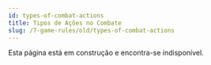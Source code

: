 ```yaml
---
id: types-of-combat-actions
title: Tipos de Ações no Combate
slug: /7-game-rules/old/types-of-combat-actions
---
```


Esta página está em construção e encontra-se indisponível.
